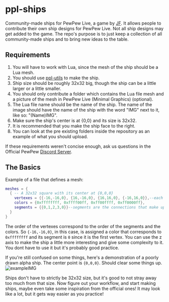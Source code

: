# ppl-ships
Community-made ships for PewPew Live, a game by [JF](https://github.com/jyaif).
It allows people to contribute their own ship designs for PewPew Live.
Not all ship designs may get added to the game.
The repo's purpose is to just keep a collection of all community-made ships and to bring new ideas to the table.

## Requirements
1. You will have to work with Lua, since the mesh of the ship should be a Lua mesh. 
2. You should use [ppl-utils](https://github.com/jyaif/ppl-utils) to make the ship.
3. Ship size should be roughly 32x32 big, though the ship can be a little larger or a little smaller.
4. You should only contribute a folder which contains the Lua file mesh and a picture of the mesh in PewPew Live (Minimal Graphics) (optional).
5. The Lua file name should be the name of the ship. The name of the image should have the name of the ship with the word "IMG" next to it, like so: "(Name)IMG".
6. Make sure the ship's center is at {0,0} and its size is 32x32.
7. It is recommended that you make the ship face to the right.
8. You can look at the pre existing folders inside the repository as an example of what you should upload.

If these requirements weren't concise enough, ask us questions in the Official PewPew [Discord Server](https://discord.gg/czubEGgbWJ).

## The Basics
Example of a file that defines a mesh:
```lua
meshes = {
  { -- A 32x32 square with its center at {0,0,0}
    vertexes = {{-16,-16,0}, {16,-16,0}, {16,16,0}, {-16,16,0}},--each vertex is a table containing {x,y,z} in order.
    colors = {0xffffffff, 0xffff00ff, 0xff00ffff, 0xff0000ff},
    segments = {{0,1,2,3,0}}--segments are the connections that make up the lines of the mesh.
  }
}
```
The order of the vertexes correspond to the order of the segments and the colors.
So `{-16,-16,0}`, in this case, is assigned a color that corresponds to `0xffffffff` and its segment is `0` since it is the first vertex.
You can use the z axis to make the ship a little more interesting and give some complexity to it.
You dont have to use it but it's probably good practice.

If you're still confused on some things, here's a demonstration of a poorly drawn alpha ship.
The center point is `{0,0,0}`. 
Should clear some things up.
![exampleIMG](https://user-images.githubusercontent.com/96009711/236540596-0b2437cf-190a-40dc-9dfc-d6678972531f.png)

Ships don't have to strictly be 32x32 size, but it's good to not stray away too much from that size. Now figure out your workflow, and start making ships, maybe even take some inspiration from the official ones! It may look like a lot, but it gets way easier as you practice!
